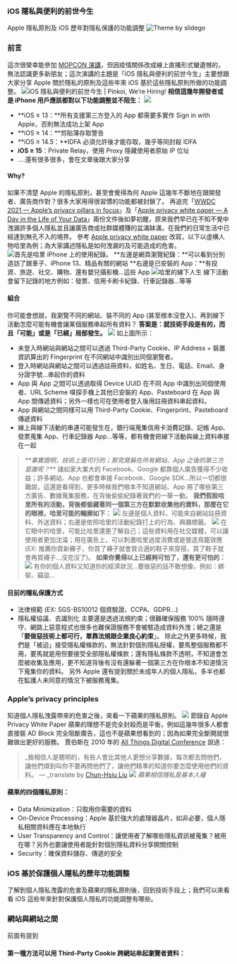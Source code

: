 ### iOS 隱私與便利的前世今生
Apple 隱私原則及 iOS 歷年對隱私保護的功能調整
![Theme by [slidego](https://slidesgo.com/theme/cyber-security-business-plan#search-technology&position-3&results-12)](./9a05f632eba0/1*-XkH2H6A9f7U1ex6eCo5Lg.png "Theme by [slidego](https://slidesgo.com/theme/cyber-security-business-plan#search-technology&position-3&results-12)")
### 前言
這次很榮幸能參加 [MOPCON 演講](https://mopcon.org/2021/schedule/2021028)，但因疫情關係改成線上直播形式蠻遺憾的，無法認識更多新朋友；這次演講的主題是「iOS 隱私與便利的前世今生」主要想跟大家分享 Apple 關於隱私的原則及這些年來 iOS 基於這些隱私原則所做的功能調整。
![[iOS 隱私與便利的前世今生](https://mopcon.org/2021/schedule/2021028) | [Pinkoi, We’re Hiring!](https://www.pinkoi.com/about/careers)](./9a05f632eba0/1*gYucHdBa4tyd9lX5eyr08w.png "[iOS 隱私與便利的前世今生](https://mopcon.org/2021/schedule/2021028) | [Pinkoi, We’re Hiring!](https://www.pinkoi.com/about/careers)")
**相信這幾年開發者或是 iPhone 用戶應該都對以下功能調整並不陌生：**
![](./9a05f632eba0/1*XyJpqYVWh1PNoMAzWtDnQQ.png "")
- **iOS ≥ 13：**所有支援第三方登入的 App 都需要多實作 Sign in with Apple，否則無法成功上架 App
- **iOS ≥ 14：**剪貼簿存取警告
- **iOS ≥ 14.5：**IDFA 必須允許後才能存取，幾乎等同封殺 IDFA
- **iOS ≥ 15**：Private Relay，使用 Proxy 隱藏使用者原始 IP 位址
- ….還有很多很多，會在文章後跟大家分享
#### Why?
如果不清楚 Apple 的隱私原則，甚至會覺得為何 Apple 這幾年不斷地在跟開發者、廣告商作對？很多大家用得很習慣的功能都被封鎖了。
再追完「[WWDC 2021 — Apple’s privacy pillars in focus](https://developer.apple.com/videos/play/wwdc2021/10085/)」及「[Apple privacy white paper — A Day in the Life of Your Data](https://www.apple.com/privacy/docs/A_Day_in_the_Life_of_Your_Data.pdf)」兩份文件後如夢初醒，原來我們早已在不知不覺中洩漏許多個人隱私並且讓廣告商或社群媒體賺的盆滿缽滿，在我們的日常生活中已經達到無孔不入的境界。
參考 [Apple privacy white paper](https://www.apple.com/privacy/docs/A_Day_in_the_Life_of_Your_Data.pdf) 改寫，以下以虛構人物哈里為例；為大家講述隱私是如何洩漏的及可能造成的危害。
![首先是哈里 iPhone 上的使用紀錄。](./9a05f632eba0/1*f0F0ypi2F-6_yOTsBmynhg.png "首先是哈里 iPhone 上的使用紀錄。")
**左邊是網頁瀏覽紀錄：**可以看到分別造訪了跟車子、iPhone 13、精品有關的網站
**右邊是已安裝的 App：**有投資、旅遊、社交、購物、還有嬰兒攝影機…這些 App
![哈里的線下人生](./9a05f632eba0/1*u7PRvQK9fyu7iLLdZFvAyQ.png "哈里的線下人生")
線下活動會留下記錄的地方例如：發票、信用卡刷卡紀錄、行車記錄器…等等
#### 組合
你可能會想說，我瀏覽不同的網站、裝不同的 App (甚至根本沒登入)、再到線下活動怎麼可能有機會讓某個服務串起所有資料？
**答案是：就技術手段是有的，而且「可能」或是「已經」局部發生。**
![](./9a05f632eba0/1*t6OJvmXAMsurcn6XuDuGng.png "")
如上圖所示：
- 未登入時網站與網站之間可以透過 Third-Party Cookie、IP Address + 裝置資訊算出的 Fingerprint 在不同網站中識別出同個瀏覽者。
- 登入時網站與網站之間可以透過註冊資料，如姓名、生日、電話、Email、身分證字號…串起你的資料
- App 與 App 之間可以透過取得 Device UUID 在不同 App 中識別出同個使用者、URL Scheme 嗅探手機上其他已安裝的 App、Pasteboard 在 App 與 App 間傳遞資料；另外一樣也可在使用者登入後用註冊資料串起資料。
- App 與網站之間同樣可以用 Third-Party Cookie、Fingerprint、Pasteboard 傳遞資料
- 線上與線下活動的串連可能發生在，銀行端蒐集信用卡消費記錄、記帳 App、發票蒐集 App、行車記錄器 App…等等，都有機會把線下活動與線上資料串接在一起
> _**事實證明，技術上是可行的；那究竟躲在所有網站、App 之後的第三方是誰呢？_**
諸如家大業大的 Facebook、Google 都靠個人廣告獲得不少收益；許多網站、App 也都會串接 Facebook、Google SDK…所以一切都很難說，這還是看得到，更多時候我們根本不知道網站、App 用了哪些第三方廣告、數據蒐集服務，在背後偷偷紀錄著我們的一舉一動。
**我們假設哈里所有的活動，背後都偷藏著同一個第三方在默默收集他的資料，那麼在它的眼裡，哈里可能的輪廓如下：**
![](./9a05f632eba0/1*V1q2Ju6ItSSy80NvScD16Q.png "")
左邊是個人資料，可能來自網站註冊資料、外送資料；右邊是依照哈里的活動紀錄打上的行為、興趣標籤。
![](./9a05f632eba0/1*G71DeU1FmX75U2HGaDy-yg.png "")
在它眼中的哈里，可能比哈里還更了解自己；這些資料用在社交媒體，可以讓使用者更加沈淪；用在廣告上，可以刺激哈里過度消費或是營造鳥籠效應(EX: 推薦你買新褲子，你買了褲子就會買合適的鞋子來穿搭，買了鞋子就會再買襪子…沒完沒了)。
**如果你覺得以上已經夠可怕了，還有更可怕的：**
![](./9a05f632eba0/1*OctTSsyFfaZc1OdaBjLN5g.png "")
有你的個人資料又知道你的經濟狀況…要做惡的話不敢想像，例如：綁架、竊盜…
#### 目前的隱私保護方式
- 法律規範 (EX: SGS-BS10012 個資驗證、CCPA、GDPR…)
- 隱私權協議、去識別化
主要還是透過法規約束；很難確保服務 100% 隨時遵守、網路上惡意程式也很多也難保證服務不會被駭造成資料外洩；總之還是「**要做惡技術上都可行，單靠法規跟企業良心約束**」。
除此之外更多時候，我們是「被迫」接受隱私權條款的，無法針對個別隱私授權，要馬整個服務都不用，要馬就是用但要接受全部隱私權條款；還有隱私條款不透明，不知道會怎麼被收集及應用，更不知道背後有沒有還躲著一個第三方在你根本不知道情況下蒐集你的資料。
另外 Apple 還有提到關於未成年人的個人隱私，多半也都在監護人未同意的情況下被服務蒐集。
### Apple’s privacy principles
知道個人隱私洩露帶來的危害之後，來看一下蘋果的隱私原則。
![](./9a05f632eba0/1*3GymtGipI60YZ8qSogRk1A.png "")
節錄自 Apple Privacy White Paper 蘋果的理想不是完全封殺而是平衡，例如這幾年很多人都會直接裝 AD Block 完全阻斷廣告，這也不是蘋果想看到的；因為如果完全斷開就很難做出更好的服務。
賈伯斯在 2010 年的 [All Things Digital Conference](https://money.cnn.com/2018/03/27/technology/steve-jobs-mark-zuckerberg-privacy-2010/index.html) 說過：
> _我相信人是聰明的，有些人會比其他人更想分享數據，每次都去問他們，讓他們煩到叫你不要再問他們了，讓他們精準的知道你要怎麼使用他們的資料。 — _translate by [Chun-Hsiu Liu]()
![](./9a05f632eba0/1*i7LbId4pPABbu5GkUXZeHw.png "")
> _蘋果相信隱私是基本人權_
#### **蘋果的四個隱私原則：**
- Data Minimization：只取用你需要的資料
- On-Device Processing：Apple 基於強大的處理器晶片，如非必要，個人隱私相關資料應在本地執行
- User Transparency and Control：讓使用者了解哪些隱私資訊被蒐集？被用在哪？另外也要讓使用者能針對個別隱私資料分享開關控制
- Security：確保資料儲存、傳遞的安全
### iOS 基於保護個人隱私的歷年功能調整
了解到個人隱私洩露的危害及蘋果的隱私原則後，回到技術手段上；我們可以來看看 iOS 這些年來針對保護個人隱私的功能調整有哪些。
### 網站與網站之間
前面有提到
#### **第一種方法可以用 Third-Party Cookie 跨網站串起瀏覽者資料：**
